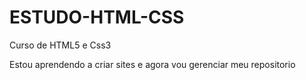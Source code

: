 # ESTUDO-HTML-CSS
 Curso de HTML5 e Css3

 Estou aprendendo a criar sites e agora vou gerenciar meu repositorio
